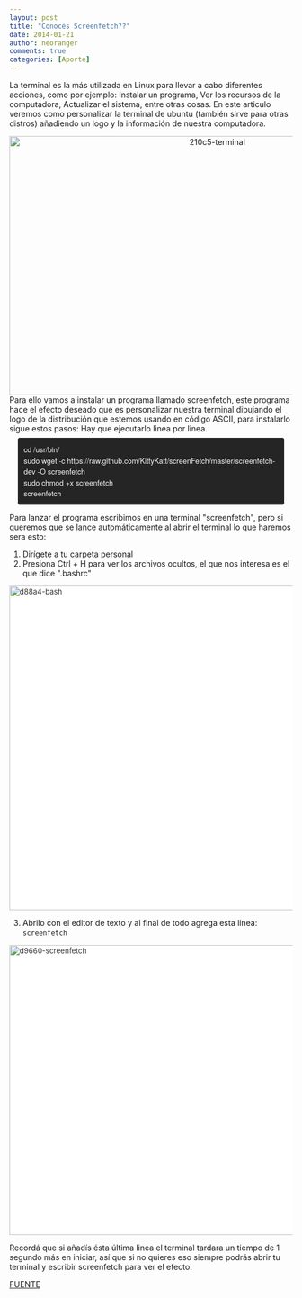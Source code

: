 ```yaml
---
layout: post
title: "Conocés Screenfetch??"
date: 2014-01-21
author: neoranger
comments: true
categories: [Aporte]
---
```

La terminal es la más utilizada en Linux para llevar a cabo diferentes acciones, como por ejemplo: Instalar un programa, Ver los recursos de la computadora, Actualizar el sistema, entre otras cosas. En este articulo veremos como personalizar la terminal de ubuntu (también sirve para otras distros) añadiendo un logo y la información de nuestra computadora.

<center><img class=" size-full wp-image-2064 aligncenter" src="https://blogneositelinux.files.wordpress.com/2016/10/210c5-terminal.png" alt="210c5-terminal" width="724" height="460" /></center>
Para ello vamos a instalar un programa llamado screenfetch, este programa hace el efecto deseado que es personalizar nuestra terminal dibujando el logo de la distribución que estemos usando en código ASCII, para instalarlo sigue estos pasos: Hay que ejecutarlo linea por linea.

<pre style="background-color:black;background-position:0 0;background-repeat:no-repeat no-repeat;border-bottom-left-radius:3px;border-bottom-right-radius:3px;border-top-left-radius:3px;border-top-right-radius:3px;border:1px solid #000000;color:whitesmoke;font-size:13px;margin:8px 15px;opacity:.85;padding:9.5px;text-shadow:none;white-space:pre-wrap;word-break:break-all;word-wrap:break-word;"><span style="font-family:Helvetica Neue, Arial, Helvetica, sans-serif;"><span style="border:none;line-height:20px;list-style:none;margin:0;outline:none;padding:0;">cd /usr/bin/
</span><span style="border:none;line-height:19.5px;list-style:none;margin:0;outline:none;padding:0;">sudo wget -c https://raw.github.com/KittyKatt/screenFetch/master/screenfetch-dev -O screenfetch
</span><span style="border:none;line-height:19.5px;list-style:none;margin:0;outline:none;padding:0;">sudo chmod +x screenfetch
</span><span style="border:none;line-height:19.5px;list-style:none;margin:0;outline:none;padding:0;">screenfetch</span>
</span></pre>

Para lanzar el programa escribimos en una terminal "screenfetch", pero si queremos que se lance automáticamente al abrir el terminal lo que haremos sera esto:

1. Dirígete a tu carpeta personal
2. Presiona Ctrl + H para ver los archivos ocultos, el que nos interesa es el que dice ".bashrc"


<div style="background-color:white;color:#333333;font-size:13px;"><img class=" size-full wp-image-2356 aligncenter" src="https://blogneositelinux.files.wordpress.com/2016/10/d88a4-bash.png" alt="d88a4-bash" width="802" height="576" /></div>

3. Abrilo con el editor de texto y al final de todo agrega esta linea: `screenfetch`

<div style="background-color:white;color:#333333;font-size:13px;"><img class=" size-full wp-image-2366 aligncenter" src="https://blogneositelinux.files.wordpress.com/2016/10/d9660-screenfetch.png" alt="d9660-screenfetch" width="652" height="515" /></div>

Recordá que si añadís ésta última linea el terminal tardara un tiempo de 1 segundo más en iniciar, así que si no quieres eso siempre podrás abrir tu terminal y escribir screenfetch para ver el efecto.

[FUENTE](http://www.droidypc.com/2014/01/personaliza-tu-terminal-con-screenfetch.html)
